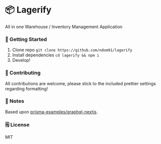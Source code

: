 # 📦 Lagerify

All in one Warehouse / Inventory Management Application

### 🚀 Getting Started

1. Clone repo `git clone https://github.com/ndom91/lagerify`
2. Install dependencies `cd lagerify && npm i`
3. Develop!

### 👋 Contributing

All contributions are welcome, please stick to the included prettier settings regarding formatting!

### 👋 Notes

Based upon [prisma-examples/graphql-nextjs](https://github.com/prisma/prisma-examples/tree/master/typescript/graphql-nextjs).

### 🗒️ License

MIT

